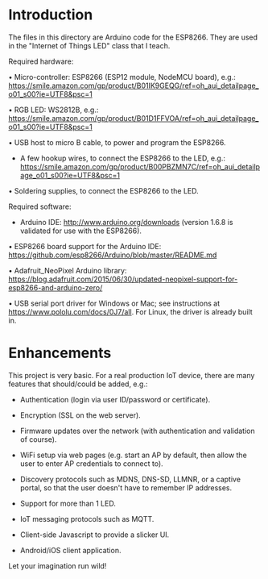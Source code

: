 # Introduction

The files in this directory are Arduino code for the ESP8266. They are used in
the "Internet of Things LED" class that I teach.

Required hardware:

• Micro-controller: ESP8266 (ESP12 module, NodeMCU board), e.g.:
https://smile.amazon.com/gp/product/B01IK9GEQG/ref=oh_aui_detailpage_o01_s00?ie=UTF8&psc=1

• RGB LED: WS2812B, e.g.:
https://smile.amazon.com/gp/product/B01D1FFVOA/ref=oh_aui_detailpage_o01_s00?ie=UTF8&psc=1

• USB host to micro B cable, to power and program the ESP8266.

* A few hookup wires, to connect the ESP8266 to the LED, e.g.:
https://smile.amazon.com/gp/product/B00PBZMN7C/ref=oh_aui_detailpage_o01_s00?ie=UTF8&psc=1

• Soldering supplies, to connect the ESP8266 to the LED.

Required software:

* Arduino IDE:
http://www.arduino.org/downloads (version 1.6.8 is validated for use with the
ESP8266).

• ESP8266 board support for the Arduino IDE:
https://github.com/esp8266/Arduino/blob/master/README.md 

• Adafruit_NeoPixel Arduino library:
https://blog.adafruit.com/2015/06/30/updated-neopixel-support-for-esp8266-and-arduino-zero/ 

• USB serial port driver for Windows or Mac; see instructions at
https://www.pololu.com/docs/0J7/all. For Linux, the driver is already built in.

# Enhancements

This project is very basic. For a real production IoT device, there are many
features that should/could be added, e.g.:

* Authentication (login via user ID/password or certificate).

* Encryption (SSL on the web server).

* Firmware updates over the network (with authentication and validation of
course).

* WiFi setup via web pages (e.g. start an AP by default, then allow the user
to enter AP credentials to connect to).

* Discovery protocols such as MDNS, DNS-SD, LLMNR, or a captive portal, so that
the user doesn't have to remember IP addresses.

* Support for more than 1 LED.

* IoT messaging protocols such as MQTT.

* Client-side Javascript to provide a slicker UI.

* Android/iOS client application.

Let your imagination run wild!
